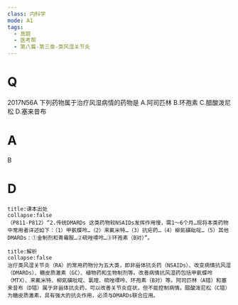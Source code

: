 ```yaml
---
class: 内科学
mode: A1
tags:
  - 真题
  - 医考帮
  - 第八篇-第三章-类风湿关节炎
---
```


# Q
2017N56A 下列药物属于治疗风湿病情的药物是
A.阿司匹林
B.环孢素
C.醋酸泼尼松
D.塞来昔布

# A
B
# D
```ad-note
title:课本出处
collapse:false
（P811-P812）“2.传统DMARDs 这类药物较NSAIDs发挥作用慢，需1～6个月…现将本类药物中常用者详述如下：（1）甲氨蝶呤…（2）来氟米特…（3）抗疟药…（4）柳氮磺砒啶…（5）其他DMARDs：①金制剂和青霉胺…②硫唑嘌呤…③环孢素（B对）”。
```

```ad-summary
title:解析
collapse:false
治疗类风湿关节炎（RA）的常用药物分为五大类，即非甾体抗炎药（NSAIDs）、改变病情抗风湿（DMARDs）、糖皮质激素（GC）、植物药和生物制剂等。改善病情抗风湿药包括甲氨蝶呤（MTX）、来氟米特、柳氮磺吡啶、氯喹、硫唑嘌呤、环孢素（B对）等。阿司匹林（A错）和塞来昔布（D错）属于非甾体抗炎药，可以改善关节炎症状，但不能控制病情。醋酸泼尼松（C错）为糖皮质激素，具有强大的抗炎作用，必须与DMARDs联合应用。
```

